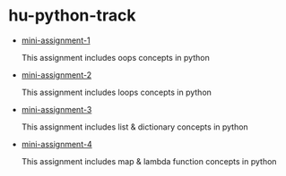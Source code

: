 # hu-python-track
<ul>
  <li> 
    <a href = "https://github.com/neerajdhurandher-deloitte/hu-python-track/tree/mini-assignment-1" >mini-assignment-1</a>
    <p>This assignment includes oops concepts in python</p>
  </li> 
  
   <li> 
    <a href = "https://github.com/neerajdhurandher-deloitte/hu-python-tracktree//mini-assignment-2" >mini-assignment-2</a>
    <p>This assignment includes loops concepts in python</p>
   </li> 
  
   <li> 
    <a href = "https://github.com/neerajdhurandher-deloitte/hu-python-track/tree/mini-assignment-3" >mini-assignment-3</a>
    <p>This assignment includes list & dictionary concepts in python</p>
  </li>
   <li> 
    <a href = "https://github.com/neerajdhurandher-deloitte/hu-python-track/tree/mini-assignment-4" >mini-assignment-4</a>
    <p>This assignment includes map & lambda function concepts in python</p>
  </li>
</ul>